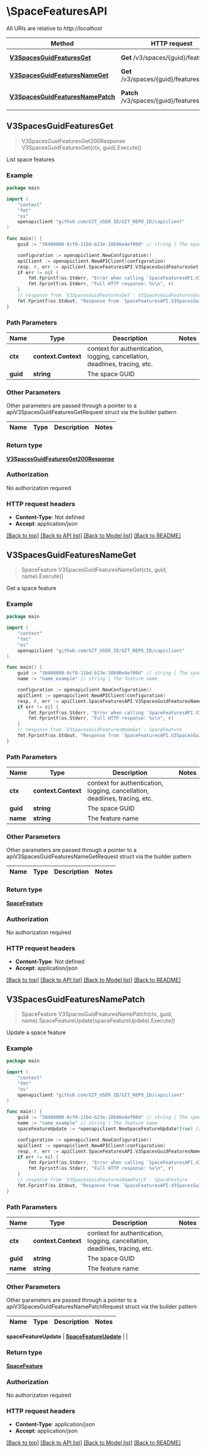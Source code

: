 # \SpaceFeaturesAPI

All URIs are relative to *http://localhost*

Method | HTTP request | Description
------------- | ------------- | -------------
[**V3SpacesGuidFeaturesGet**](SpaceFeaturesAPI.md#V3SpacesGuidFeaturesGet) | **Get** /v3/spaces/{guid}/features | List space features
[**V3SpacesGuidFeaturesNameGet**](SpaceFeaturesAPI.md#V3SpacesGuidFeaturesNameGet) | **Get** /v3/spaces/{guid}/features/{name} | Get a space feature
[**V3SpacesGuidFeaturesNamePatch**](SpaceFeaturesAPI.md#V3SpacesGuidFeaturesNamePatch) | **Patch** /v3/spaces/{guid}/features/{name} | Update a space feature



## V3SpacesGuidFeaturesGet

> V3SpacesGuidFeaturesGet200Response V3SpacesGuidFeaturesGet(ctx, guid).Execute()

List space features



### Example

```go
package main

import (
	"context"
	"fmt"
	"os"
	openapiclient "github.com/GIT_USER_ID/GIT_REPO_ID/capiclient"
)

func main() {
	guid := "38400000-8cf0-11bd-b23e-10b96e4ef00d" // string | The space GUID

	configuration := openapiclient.NewConfiguration()
	apiClient := openapiclient.NewAPIClient(configuration)
	resp, r, err := apiClient.SpaceFeaturesAPI.V3SpacesGuidFeaturesGet(context.Background(), guid).Execute()
	if err != nil {
		fmt.Fprintf(os.Stderr, "Error when calling `SpaceFeaturesAPI.V3SpacesGuidFeaturesGet``: %v\n", err)
		fmt.Fprintf(os.Stderr, "Full HTTP response: %v\n", r)
	}
	// response from `V3SpacesGuidFeaturesGet`: V3SpacesGuidFeaturesGet200Response
	fmt.Fprintf(os.Stdout, "Response from `SpaceFeaturesAPI.V3SpacesGuidFeaturesGet`: %v\n", resp)
}
```

### Path Parameters


Name | Type | Description  | Notes
------------- | ------------- | ------------- | -------------
**ctx** | **context.Context** | context for authentication, logging, cancellation, deadlines, tracing, etc.
**guid** | **string** | The space GUID | 

### Other Parameters

Other parameters are passed through a pointer to a apiV3SpacesGuidFeaturesGetRequest struct via the builder pattern


Name | Type | Description  | Notes
------------- | ------------- | ------------- | -------------


### Return type

[**V3SpacesGuidFeaturesGet200Response**](V3SpacesGuidFeaturesGet200Response.md)

### Authorization

No authorization required

### HTTP request headers

- **Content-Type**: Not defined
- **Accept**: application/json

[[Back to top]](#) [[Back to API list]](../README.md#documentation-for-api-endpoints)
[[Back to Model list]](../README.md#documentation-for-models)
[[Back to README]](../README.md)


## V3SpacesGuidFeaturesNameGet

> SpaceFeature V3SpacesGuidFeaturesNameGet(ctx, guid, name).Execute()

Get a space feature



### Example

```go
package main

import (
	"context"
	"fmt"
	"os"
	openapiclient "github.com/GIT_USER_ID/GIT_REPO_ID/capiclient"
)

func main() {
	guid := "38400000-8cf0-11bd-b23e-10b96e4ef00d" // string | The space GUID
	name := "name_example" // string | The feature name

	configuration := openapiclient.NewConfiguration()
	apiClient := openapiclient.NewAPIClient(configuration)
	resp, r, err := apiClient.SpaceFeaturesAPI.V3SpacesGuidFeaturesNameGet(context.Background(), guid, name).Execute()
	if err != nil {
		fmt.Fprintf(os.Stderr, "Error when calling `SpaceFeaturesAPI.V3SpacesGuidFeaturesNameGet``: %v\n", err)
		fmt.Fprintf(os.Stderr, "Full HTTP response: %v\n", r)
	}
	// response from `V3SpacesGuidFeaturesNameGet`: SpaceFeature
	fmt.Fprintf(os.Stdout, "Response from `SpaceFeaturesAPI.V3SpacesGuidFeaturesNameGet`: %v\n", resp)
}
```

### Path Parameters


Name | Type | Description  | Notes
------------- | ------------- | ------------- | -------------
**ctx** | **context.Context** | context for authentication, logging, cancellation, deadlines, tracing, etc.
**guid** | **string** | The space GUID | 
**name** | **string** | The feature name | 

### Other Parameters

Other parameters are passed through a pointer to a apiV3SpacesGuidFeaturesNameGetRequest struct via the builder pattern


Name | Type | Description  | Notes
------------- | ------------- | ------------- | -------------



### Return type

[**SpaceFeature**](SpaceFeature.md)

### Authorization

No authorization required

### HTTP request headers

- **Content-Type**: Not defined
- **Accept**: application/json

[[Back to top]](#) [[Back to API list]](../README.md#documentation-for-api-endpoints)
[[Back to Model list]](../README.md#documentation-for-models)
[[Back to README]](../README.md)


## V3SpacesGuidFeaturesNamePatch

> SpaceFeature V3SpacesGuidFeaturesNamePatch(ctx, guid, name).SpaceFeatureUpdate(spaceFeatureUpdate).Execute()

Update a space feature



### Example

```go
package main

import (
	"context"
	"fmt"
	"os"
	openapiclient "github.com/GIT_USER_ID/GIT_REPO_ID/capiclient"
)

func main() {
	guid := "38400000-8cf0-11bd-b23e-10b96e4ef00d" // string | The space GUID
	name := "name_example" // string | The feature name
	spaceFeatureUpdate := *openapiclient.NewSpaceFeatureUpdate(true) // SpaceFeatureUpdate | 

	configuration := openapiclient.NewConfiguration()
	apiClient := openapiclient.NewAPIClient(configuration)
	resp, r, err := apiClient.SpaceFeaturesAPI.V3SpacesGuidFeaturesNamePatch(context.Background(), guid, name).SpaceFeatureUpdate(spaceFeatureUpdate).Execute()
	if err != nil {
		fmt.Fprintf(os.Stderr, "Error when calling `SpaceFeaturesAPI.V3SpacesGuidFeaturesNamePatch``: %v\n", err)
		fmt.Fprintf(os.Stderr, "Full HTTP response: %v\n", r)
	}
	// response from `V3SpacesGuidFeaturesNamePatch`: SpaceFeature
	fmt.Fprintf(os.Stdout, "Response from `SpaceFeaturesAPI.V3SpacesGuidFeaturesNamePatch`: %v\n", resp)
}
```

### Path Parameters


Name | Type | Description  | Notes
------------- | ------------- | ------------- | -------------
**ctx** | **context.Context** | context for authentication, logging, cancellation, deadlines, tracing, etc.
**guid** | **string** | The space GUID | 
**name** | **string** | The feature name | 

### Other Parameters

Other parameters are passed through a pointer to a apiV3SpacesGuidFeaturesNamePatchRequest struct via the builder pattern


Name | Type | Description  | Notes
------------- | ------------- | ------------- | -------------


 **spaceFeatureUpdate** | [**SpaceFeatureUpdate**](SpaceFeatureUpdate.md) |  | 

### Return type

[**SpaceFeature**](SpaceFeature.md)

### Authorization

No authorization required

### HTTP request headers

- **Content-Type**: application/json
- **Accept**: application/json

[[Back to top]](#) [[Back to API list]](../README.md#documentation-for-api-endpoints)
[[Back to Model list]](../README.md#documentation-for-models)
[[Back to README]](../README.md)

